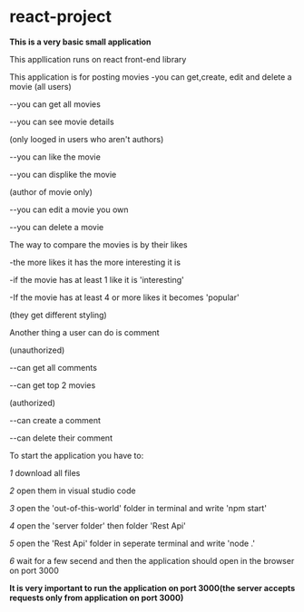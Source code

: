 # react-project

**This is a very basic small application**  


This appllication runs on react front-end library  

This application is for posting movies
-you can get,create, edit and delete a movie
(all users)  

--you can get all movies

--you can see movie details

(only looged in users who aren't authors)  

--you can like the movie

--you can displike the movie


(author of movie only)  

--you can edit a movie you own

--you can delete a movie


The way to compare the movies is by their likes  

-the more likes it has the more interesting it is

-if the movie has at least 1 like it is 'interesting'

-If the movie has at least 4 or more likes it becomes 'popular'

(they get different styling)  



Another thing a user can do is comment  

(unauthorized)  

--can get all comments 

--can get top 2 movies


(authorized)  

--can create a comment

--can delete their comment


To start the application you have to:  

*1* download all files

*2* open them in visual studio code

*3* open the 'out-of-this-world' folder in terminal and write 'npm start'

*4* open the 'server folder' then folder 'Rest Api'

*5* open the 'Rest Api' folder in seperate terminal and write 'node .'

*6* wait for a few secend and then the application should open in the browser on port 3000  

**It is very important to run the application on port 3000(the server accepts requests only from application on port 3000)**


